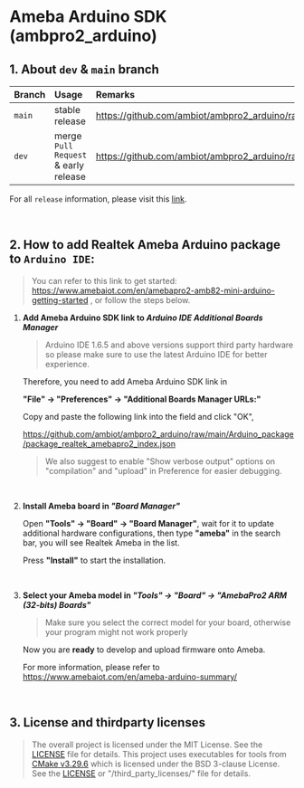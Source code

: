 # Ameba Arduino SDK (ambpro2_arduino)


## 1. About `dev` & `main` branch

|Branch|Usage|Remarks|
|:-----|:-----|:-----|
|`main` | stable release| https://github.com/ambiot/ambpro2_arduino/raw/main/Arduino_package/package_realtek_amebapro2_index.json|
|`dev`| merge `Pull Request` & early release| https://github.com/ambiot/ambpro2_arduino/raw/dev/Arduino_package/package_realtek_amebapro2_early_index.json|


For all `release` information, please visit this [link](https://github.com/ambiot/ambpro2_arduino/releases).

</br>

## 2. How to add Realtek Ameba Arduino package to `Arduino IDE`:

> You can refer to this link to get started: https://www.amebaiot.com/en/amebapro2-amb82-mini-arduino-getting-started
> , or follow the steps below.

1. **Add Ameba Arduino SDK link to *Arduino IDE Additional Boards Manager***

    > Arduino IDE 1.6.5 and above versions support third party hardware so please make sure to use the latest Arduino IDE for better experience.

    Therefore, you need to add Ameba Arduino SDK link in 
    
    **"File" -> "Preferences" -> "Additional Boards Manager URLs:"**

    Copy and paste the following link into the field and click "OK",

    https://github.com/ambiot/ambpro2_arduino/raw/main/Arduino_package/package_realtek_amebapro2_index.json

    > We also suggest to enable "Show verbose output" options on "compilation" and "upload" in Preference for easier debugging.
    
    </br>

2. **Install Ameba board in *"Board Manager"***

    Open **"Tools" -> "Board" -> "Board Manager"**, wait for it to update additional hardware configurations, then type **"ameba"** in the search bar, you will see Realtek Ameba in the list.

    Press **"Install"** to start the installation.
    
    </br>

3. **Select your Ameba model in *"Tools" -> "Board" -> "AmebaPro2 ARM (32-bits) Boards"***

    > Make sure you select the correct model for your board, otherwise your program might not work properly 

    Now you are **ready** to develop and upload firmware onto Ameba.

    For more information, please refer to https://www.amebaiot.com/en/ameba-arduino-summary/
    
    </br>

## 3. License and thirdparty licenses

> The overall project is licensed under the MIT License. See the [LICENSE](https://github.com/ambiot/ambpro2_arduino?tab=MIT-1-ov-file) file for details.
> This project uses executables for tools from [CMake v3.29.6](https://github.com/Kitware/CMake/releases/tag/v3.29.6) which is licensed under the BSD 3-clause License. See the [LICENSE](https://github.com/Kitware/CMake?tab=License-1-ov-file) or "/third_party_licenses/" file for details.

</br>
